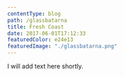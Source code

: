 ```yaml
---
contentType: blog
path: /glassbatarna
title: Fresh Coast
date: 2017-06-01T17:12:33
featuredColor: e24e13
featuredImage: "./glassbatarna.png"
---
```

I will add text here shortly.